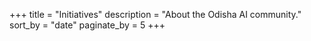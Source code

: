 +++
title = "Initiatives"
description = "About the Odisha AI community."
sort_by = "date"
paginate_by = 5
+++
